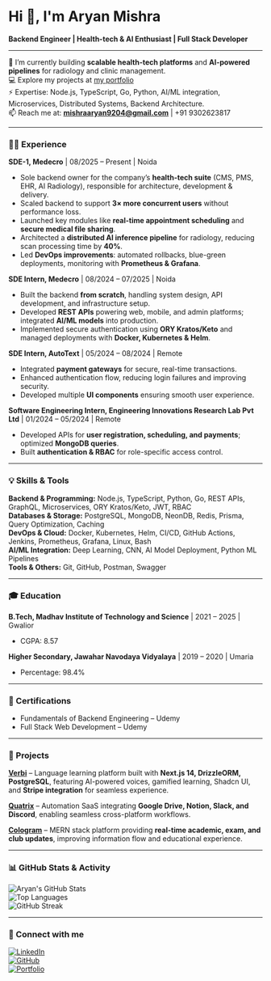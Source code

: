 # Hi 👋, I'm Aryan Mishra

**Backend Engineer | Health-tech & AI Enthusiast | Full Stack Developer**

---

🌱 I’m currently building **scalable health-tech platforms** and **AI-powered pipelines** for radiology and clinic management.  
💻 Explore my projects at [my portfolio](https://aryanmishra.vercel.app/)  
⚡ Expertise: Node.js, TypeScript, Go, Python, AI/ML integration, Microservices, Distributed Systems, Backend Architecture.  
📫 Reach me at: **mishraaryan9204@gmail.com** | +91 9302623817  

---

### 👨‍💻 Experience

**SDE-1, Medecro** | 08/2025 – Present | Noida  
- Sole backend owner for the company’s **health-tech suite** (CMS, PMS, EHR, AI Radiology), responsible for architecture, development & delivery.  
- Scaled backend to support **3× more concurrent users** without performance loss.  
- Launched key modules like **real-time appointment scheduling** and **secure medical file sharing**.  
- Architected a **distributed AI inference pipeline** for radiology, reducing scan processing time by **40%**.  
- Led **DevOps improvements**: automated rollbacks, blue-green deployments, monitoring with **Prometheus & Grafana**.

**SDE Intern, Medecro** | 08/2024 – 07/2025 | Noida  
- Built the backend **from scratch**, handling system design, API development, and infrastructure setup.  
- Developed **REST APIs** powering web, mobile, and admin platforms; integrated **AI/ML models** into production.  
- Implemented secure authentication using **ORY Kratos/Keto** and managed deployments with **Docker, Kubernetes & Helm**.

**SDE Intern, AutoText** | 05/2024 – 08/2024 | Remote  
- Integrated **payment gateways** for secure, real-time transactions.  
- Enhanced authentication flow, reducing login failures and improving security.  
- Developed multiple **UI components** ensuring smooth user experience.

**Software Engineering Intern, Engineering Innovations Research Lab Pvt Ltd** | 01/2024 – 05/2024 | Remote  
- Developed APIs for **user registration, scheduling, and payments**; optimized **MongoDB queries**.  
- Built **authentication & RBAC** for role-specific access control.

---

### 💡 Skills & Tools

**Backend & Programming:** Node.js, TypeScript, Python, Go, REST APIs, GraphQL, Microservices, ORY Kratos/Keto, JWT, RBAC  
**Databases & Storage:** PostgreSQL, MongoDB, NeonDB, Redis, Prisma, Query Optimization, Caching  
**DevOps & Cloud:** Docker, Kubernetes, Helm, CI/CD, GitHub Actions, Jenkins, Prometheus, Grafana, Linux, Bash  
**AI/ML Integration:** Deep Learning, CNN, AI Model Deployment, Python ML Pipelines  
**Tools & Others:** Git, GitHub, Postman, Swagger  

---

### 🎓 Education

**B.Tech, Madhav Institute of Technology and Science** | 2021 – 2025 | Gwalior  
- CGPA: 8.57  

**Higher Secondary, Jawahar Navodaya Vidyalaya** | 2019 – 2020 | Umaria  
- Percentage: 98.4%  

---

### 📜 Certifications

- Fundamentals of Backend Engineering – Udemy  
- Full Stack Web Development – Udemy  

---

### 🚀 Projects

**[Verbi](https://verbi-tau.vercel.app/)** – Language learning platform built with **Next.js 14, DrizzleORM, PostgreSQL**, featuring AI-powered voices, gamified learning, Shadcn UI, and **Stripe integration** for seamless experience.  

**[Quatrix](https://quatrix.vercel.app/)** – Automation SaaS integrating **Google Drive, Notion, Slack, and Discord**, enabling seamless cross-platform workflows.  

**[Cologram](https://cologram.onrender.com/)** – MERN stack platform providing **real-time academic, exam, and club updates**, improving information flow and educational experience.  

---

### 📊 GitHub Stats & Activity


![Aryan's GitHub Stats](https://github-readme-stats.vercel.app/api?username=AryanMishra09&show_icons=true&theme=radical&count_private=true&hide_border=false)  
![Top Languages](https://github-readme-stats.vercel.app/api/top-langs/?username=AryanMishra09&layout=compact&theme=radical&hide_border=false)  
![GitHub Streak](https://github-readme-streak-stats.herokuapp.com/?user=AryanMishra09&theme=radical)  



---

### 🔗 Connect with me

[![LinkedIn](https://img.shields.io/badge/LinkedIn-Aryan-blue?logo=linkedin&logoColor=white)](https://www.linkedin.com/in/aryanmishra09/)  
[![GitHub](https://img.shields.io/badge/GitHub-Aryan-black?logo=github&logoColor=white)](https://github.com/AryanMishra09)  
[![Portfolio](https://img.shields.io/badge/Portfolio-Website-green?logo=vercel&logoColor=white)](https://aryanmis)

